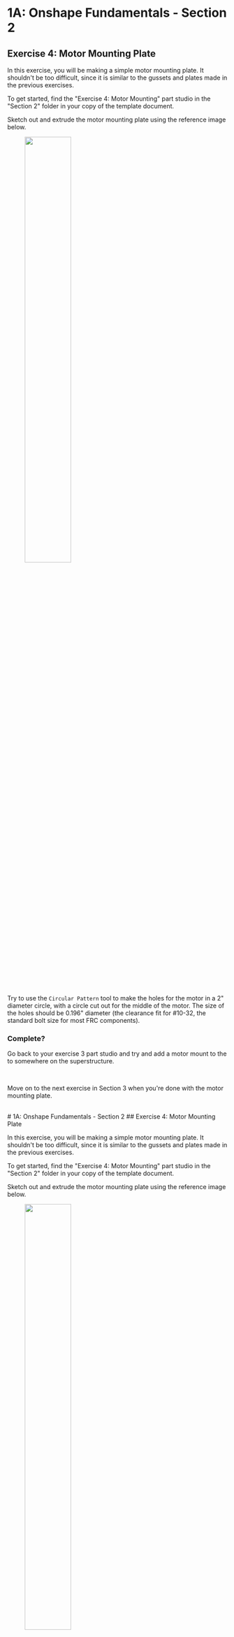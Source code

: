 # 1A: Onshape Fundamentals - Section 2
## Exercise 4: Motor Mounting Plate 

In this exercise, you will be making a simple motor mounting plate. It shouldn't be too difficult, since it is similar to the gussets and plates made in the previous exercises.

To get started, find the "Exercise 4: Motor Mounting" part studio in the "Section 2" folder in your copy of the template document. 

Sketch out and extrude the motor mounting plate using the reference image below. 

<figure>
  <img src="/img/learning-course/stage1a/motor-mount.webp" style="width:50%">
</figure>

Try to use the `Circular Pattern` tool to make the holes for the motor in a 2" diameter circle, with a circle cut out for the middle of the motor. The size of the holes should be 0.196" diameter (the clearance fit for #10-32, the standard bolt size for most FRC components).

### Complete?
Go back to your exercise 3 part studio and try and add a motor mount to the to somewhere on the superstructure.

<br>

Move on to the next exercise in Section 3 when you're done with the motor mounting plate.

<br>
# 1A: Onshape Fundamentals - Section 2
## Exercise 4: Motor Mounting Plate 

In this exercise, you will be making a simple motor mounting plate. It shouldn't be too difficult, since it is similar to the gussets and plates made in the previous exercises.

To get started, find the "Exercise 4: Motor Mounting" part studio in the "Section 2" folder in your copy of the template document. 

Sketch out and extrude the motor mounting plate using the reference image below. 

<figure>
  <img src="/img/learning-course/stage1a/motor-mount.webp" style="width:50%">
</figure>

Try to use the `Circular Pattern` tool to make the holes for the motor in a 2" diameter circle, with a 0.75" diameter circle cut out for the middle of the motor. The size of the holes should be 0.196" diameter (the clearance fit for #10-32, the standard bolt size for most FRC components).

### Complete?
Go back to your exercise 3 part studio and try and add a motor mount to the to somewhere on the superstructure.

<br>

Move on to the next exercise in Section 3 when you're done with the motor mounting plate.

<br>